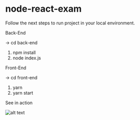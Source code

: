 # node-react-exam


Follow the next steps to run project in your local environment.

Back-End

-> cd back-end

1. npm install
2. node index.js

Front-End

-> cd front-end

1. yarn
2. yarn start




See in action

![alt text](https://i.ibb.co/j4jhnQf/chrome-capture.gif)
